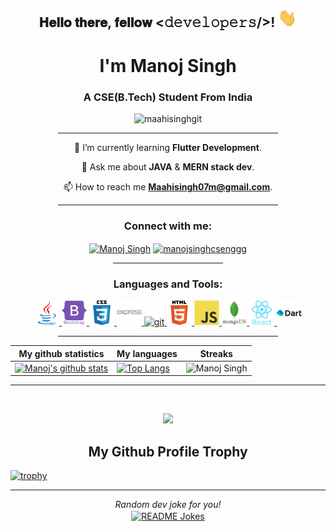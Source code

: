 <!-- Header -->
<div align="center">
<h2> 𝐇𝐞𝐥𝐥𝐨 𝐭𝐡𝐞𝐫𝐞, 𝐟𝐞𝐥𝐥𝐨𝐰 <𝚍𝚎𝚟𝚎𝚕𝚘𝚙𝚎𝚛𝚜/>! <img src="https://github.com/ABSphreak/ABSphreak/blob/master/gifs/Hi.gif" width="30px" height="30px"></h2>
</div>
<h1 align="center"> I'm Manoj Singh</h1>
<h3 align="center">A CSE(B.Tech) Student From India</h3>


<!-- Visitor count -->
 <div align="center">
<p align="center"> <img src="https://komarev.com/ghpvc/?username=maahisinghgit&label=Profile%20views&color=0e75b6&style=flat" alt="maahisinghgit" /> </p>
<hr width= "70%">
 </div>
 
<!-- About My self  -->

<div align="center">

 🌱 I’m currently learning **Flutter Development**.


 💬 Ask me about **JAVA** &amp; **MERN stack dev**.

 📫 How to reach me **Maahisingh07m@gmail.com**.

 <hr width= "70%">
 
<!--    connect With me   -->

<h3 align="center">Connect with me:</h3>
<p align="center">
<a href="https://twitter.com/ManojSingh_IND" target="blank"><img align="center" src="https://raw.githubusercontent.com/rahuldkjain/github-profile-readme-generator/master/src/images/icons/Social/twitter.svg" alt="Manoj Singh" height="30" width="40" /></a>
<a href="https://www.linkedin.com/in/manojbishtt/" target="blank"><img align="center" src="https://raw.githubusercontent.com/rahuldkjain/github-profile-readme-generator/master/src/images/icons/Social/linked-in-alt.svg" alt="manojsinghcsenggg" height="30" width="40" /></a>
</p>
<div align="center">
 <hr width="35%">
</div>
 
<!--  laguage ans tools -->
 
<h3 align="center">Languages and Tools:</h3>
<p align="center">  <a href="https://www.java.com" target="_blank"> <img src="https://raw.githubusercontent.com/devicons/devicon/master/icons/java/java-original.svg" alt="java" width="40" height="40"/> </a> 
 <a href="https://getbootstrap.com" target="_blank"> <img src="https://raw.githubusercontent.com/devicons/devicon/master/icons/bootstrap/bootstrap-plain-wordmark.svg" alt="bootstrap" width="40" height="40"/> </a> <a href="https://www.w3schools.com/css/" target="_blank"> <img src="https://raw.githubusercontent.com/devicons/devicon/master/icons/css3/css3-original-wordmark.svg" alt="css3" width="40" height="40"/> </a> <a href="https://expressjs.com" target="_blank"> <img src="https://raw.githubusercontent.com/devicons/devicon/master/icons/express/express-original-wordmark.svg" alt="express" width="40" height="40"/> </a> <a href="https://git-scm.com/" target="_blank"> <img src="https://www.vectorlogo.zone/logos/git-scm/git-scm-icon.svg" alt="git" width="40" height="40"/> </a> <a href="https://www.w3.org/html/" target="_blank"> <img src="https://raw.githubusercontent.com/devicons/devicon/master/icons/html5/html5-original-wordmark.svg" alt="html5" width="40" height="40"/> </a> <a href="https://developer.mozilla.org/en-US/docs/Web/JavaScript" target="_blank"> <img src="https://raw.githubusercontent.com/devicons/devicon/master/icons/javascript/javascript-original.svg" alt="javascript" width="40" height="40"/> </a> <a href="https://www.mongodb.com/" target="_blank"> <img src="https://raw.githubusercontent.com/devicons/devicon/master/icons/mongodb/mongodb-original-wordmark.svg" alt="mongodb" width="40" height="40"/> </a> </a>    <a href="https://reactjs.org/" target="_blank"> <img src="https://raw.githubusercontent.com/devicons/devicon/master/icons/react/react-original-wordmark.svg" alt="react" width="40" height="40"/> </a>
 <a href="https://dart.dev/" target="_blank"> <img src="https://raw.githubusercontent.com/devicons/devicon/master/icons/dart/dart-original-wordmark.svg" alt="react" width="40" height="40"/></a>
 </p>
 <div align="center">
 <hr width="70%" >
 </div>
 
 
<!-- git hub statistics -->

|My github statistics|My languages|Streaks|
|-|-|-|
|[![Manoj's github stats](https://github-readme-stats.vercel.app/api?username=MaahiSinghGit&show_icons=true&theme=dark&hide_title=true)](https://github.com/MaahiSinghGit)|[![Top Langs](https://github-readme-stats.vercel.app/api/top-langs/?username=MaahiSinghGit&show_icons=true&theme=dark&layout=compact&hide_title=true)](https://github.com/MaahiSinghGit)|![Manoj Singh](https://github-readme-streak-stats.herokuapp.com/?user=MaahiSinghGit&theme=dark)
<hr>
</br>

<!-- My git hub Trophy -->

</div>
<p align="center">
  <img width="100" src="https://user-images.githubusercontent.com/6661165/91657958-61b4fd00-eb00-11ea-9def-dc7ef5367e34.png" />  
  <h2 align="center">My Github Profile Trophy</h2>
</p>

[![trophy](https://github-profile-trophy.vercel.app/?username=MaahiSinghGit&theme=radical&margin-w=40&margin-h=40)](https://github.com/MaahiSinghGit)

<hr>

<!-- Joke -->

<div align="center">
<i>Random dev joke for you! </i><br>
<a href="https://readme-jokes.vercel.app"><img align="center" src="https://readme-jokes.vercel.app/api?bgColor=%23073b4c&textColor=%2306d6a0&aColor=%2306d6a0&borderColor=%2306d6a0" alt="README Jokes"></a>
 </div>



